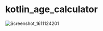 # kotlin_age_calculator


![Screenshot_1611124201](https://user-images.githubusercontent.com/64334381/105136091-6ff9c900-5b34-11eb-9c59-2b96a5b23ed4.png)
